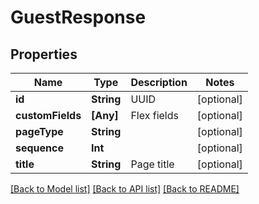 # GuestResponse

## Properties
Name | Type | Description | Notes
------------ | ------------- | ------------- | -------------
**id** | **String** | UUID | [optional] 
**customFields** | **[Any]** | Flex fields | [optional] 
**pageType** | **String** |  | [optional] 
**sequence** | **Int** |  | [optional] 
**title** | **String** | Page title | [optional] 

[[Back to Model list]](../README.md#documentation-for-models) [[Back to API list]](../README.md#documentation-for-api-endpoints) [[Back to README]](../README.md)


